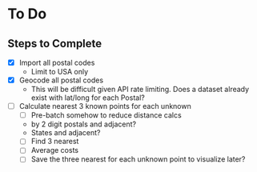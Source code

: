 # To Do

## Steps to Complete

- [X] Import all postal codes
  - Limit to USA only
- [X] Geocode all postal codes
  - This will be difficult given API rate limiting. Does a dataset already exist with lat/long for each Postal?
- [ ] Calculate nearest 3 known points for each unknown
  - [ ] Pre-batch somehow to reduce distance calcs
  - by 2 digit postals and adjacent?
  - States and adjacent?
  - [ ] Find 3 nearest
  - [ ] Average costs
  - [ ] Save the three nearest for each unknown point to visualize later?

